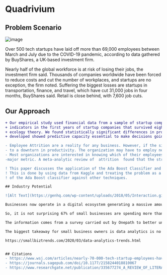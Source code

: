 # Quadrivium
## Problem Scenario 
![image](https://user-images.githubusercontent.com/73738414/142968664-3d5ff542-f099-475f-903a-86bb6c7a1c81.png)

Over 500 tech startups have laid off more than 69,000 employees between March and July due to the COVID-19 pandemic, according to data gathered by BuyShares, a UK-based investment firm.

Nearly half of the global workforce is at risk of losing their jobs, the investment firm said. Thousands of companies worldwide have been forced to reduce costs and cut the number of workplaces, and startups are no exception, the firm noted. Suffering the biggest losses are startups in transportation, finance, and travel, which have cut 31,000 jobs in four months, BuyShares said. Retail is close behind, with 7,600 job cuts.

## Our Approach
```diff
+ Our empirical study used financial data from a sample of startup companies, analyzing their evolution . We found healthier financial
+ indicators in the first years of startup companies that survived eight years than in those that failed, supporting the organizational
+ ecology theory. We found statistically significant differences in profitability, productivity, liquidity, leverage, and size. The models
+ developed showed predictive capacity essential to make decisions going forward.

- Employee Attrition are a reality for any business. However, if the situation isn't handled properly, key staff members' departures can lead 
- to a downturn in productivity. The organization may have to employ new people and train them on the tool that is being used, which is time consuming.
- Most organizations are interested in knowing which of their employees are at the risk of leaving. They predict their overall profit and use it as a
-major metric. A meta-analytic review of  attrition  found that the strongest predictors of involuntary attrition included age, pay, and project performance.

! This paper discusses the application of the Ada Boost Classifier and  Logistic Regression algorithm as a method of predicting employee attrition.
! This is done by using data from Kaggle and treating the problem as a classification task. The conclusion is reached by comparing the performance
! of the Ada Boost classifier against other techniques.

## Industry Potential

![Alt Text](https://genhq.com/wp-content/uploads/2018/05/Interaction.gif)

Businesses now operate in a digital ecosystem generating a massive amount of data. And making sense of this information is key to ensure the success of your business.

So, it is not surprising 67% of small businesses are spending more than $10K a year on analytics. Even more revealing is the fact that 100% of the respondents in the survey are using a data analytics solution.

The information comes from a survey carried out by Onepath to better understand data analytics trends by SMBs. Managers and executives in small and medium-size businesses took part in the survey on the topic of data analytics.

The biggest takeaway for small business owners is data analytics is no longer the domain of just large enterprises. Businesses of all sizes now generate large amounts of data. Analytics allows you to use the data to make more informed decisions.

https://smallbiztrends.com/2020/03/data-analytics-trends.html


## Citations
- https://www.wsj.com/articles/nearly-70-000-tech-startup-employees-have-lost-their-jobs-since-march-11594167238
- https://journals.sagepub.com/doi/10.1177/2158244018810067
- https://www.researchgate.net/publication/335677274_A_REVIEW_OF_LITERATURE_ON_EMPLOYEE_RETENTION
